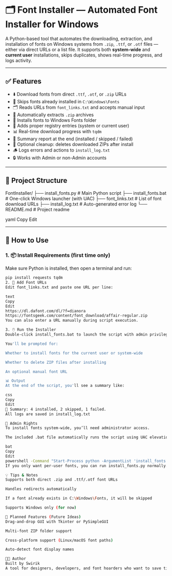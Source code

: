 # 🗂️ Font Installer — Automated Font Installer for Windows

A Python-based tool that automates the downloading, extraction, and installation of fonts on Windows systems from `.zip`, `.ttf`, or `.otf` files — either via direct URLs or a list file. It supports both **system-wide** and **current user** installations, skips duplicates, shows real-time progress, and logs activity.

---

## ✅ Features

- ⬇️ Download fonts from direct `.ttf`, `.otf`, or `.zip` URLs
- 🧠 Skips fonts already installed in `C:\Windows\Fonts`
- 🗂️ Reads URLs from `font_links.txt` and accepts manual input
- 🧵 Automatically extracts `.zip` archives
- 📝 Installs fonts to Windows Fonts folder
- 🧱 Adds proper registry entries (system or current user)
- 📊 Real-time download progress with `tqdm`
- 🧾 Summary report at the end (installed / skipped / failed)
- 🧹 Optional cleanup: deletes downloaded ZIPs after install
- 🪵 Logs errors and actions to `install_log.txt`
- 🔒 Works with Admin or non-Admin accounts

---

## 📁 Project Structure

FontInstaller/
├── install_fonts.py # Main Python script
├── install_fonts.bat # One-click Windows launcher (with UAC)
├── font_links.txt # List of font download URLs
├── install_log.txt # Auto-generated error log
└── README.md # Project readme

yaml
Copy
Edit

---

## 🚀 How to Use

### 1. 📦 Install Requirements (first time only)
Make sure Python is installed, then open a terminal and run:

```bash
pip install requests tqdm
2. 📝 Add Font URLs
Edit font_links.txt and paste one URL per line:

text
Copy
Edit
https://dl.dafont.com/dl/?f=dianora
https://fontsgeek.com/content/font_download/affair-regular.zip
You can also enter a URL manually during script execution.

3. 🖱️ Run the Installer
Double-click install_fonts.bat to launch the script with admin privileges.

You'll be prompted for:

Whether to install fonts for the current user or system-wide

Whether to delete ZIP files after installing

An optional manual font URL

📊 Output
At the end of the script, you'll see a summary like:

css
Copy
Edit
🎉 Summary: 4 installed, 2 skipped, 1 failed.
All logs are saved in install_log.txt

🔐 Admin Rights
To install fonts system-wide, you’ll need administrator access.

The included .bat file automatically runs the script using UAC elevation:

bat
Copy
Edit
powershell -Command "Start-Process python -ArgumentList 'install_fonts.py' -Verb RunAs"
If you only want per-user fonts, you can run install_fonts.py normally.

💡 Tips & Notes
Supports both direct .zip and .ttf/.otf font URLs

Handles redirects automatically

If a font already exists in C:\Windows\Fonts, it will be skipped

Supports Windows only (for now)

📌 Planned Features (Future Ideas)
Drag-and-drop GUI with Tkinter or PySimpleGUI

Multi-font ZIP folder support

Cross-platform support (Linux/macOS font paths)

Auto-detect font display names

👨‍💻 Author
Built by Swirik
A tool for designers, developers, and font hoarders who want to save time.
